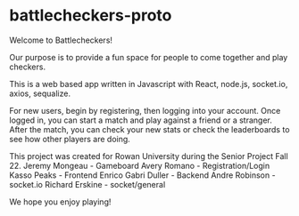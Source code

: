 # battlecheckers-proto
Welcome to Battlecheckers!

Our purpose is to provide a fun space for people to come together and play checkers.

This is a web based app written in Javascript with React, node.js, socket.io, axios, sequalize.

For new users, begin by registering, then logging into your account. 
Once logged in, you can start a match and play against a friend or a stranger. 
After the match, you can check your new stats or check the leaderboards to see how other players are doing. 

This project was created for Rowan University during the Senior Project Fall 22.
Jeremy Mongeau - Gameboard 
Avery Romano - Registration/Login 
Kasso Peaks - Frontend 
Enrico Gabri Duller - Backend 
Andre Robinson - socket.io 
Richard Erskine - socket/general

We hope you enjoy playing!
